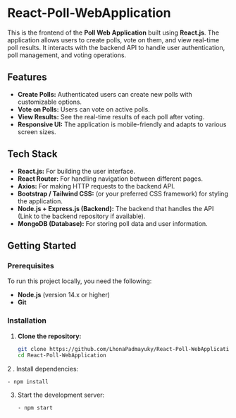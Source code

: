 # React-Poll-WebApplication



This is the frontend of the **Poll Web Application** built using **React.js**. The application allows users to create polls, vote on them, and view real-time poll results. It interacts with the backend API to handle user authentication, poll management, and voting operations.

## Features

- **Create Polls:** Authenticated users can create new polls with customizable options.
- **Vote on Polls:** Users can vote on active polls.
- **View Results:** See the real-time results of each poll after voting.
- **Responsive UI:** The application is mobile-friendly and adapts to various screen sizes.

## Tech Stack

- **React.js:** For building the user interface.
- **React Router:** For handling navigation between different pages.
- **Axios:** For making HTTP requests to the backend API.
- **Bootstrap / Tailwind CSS:** (or your preferred CSS framework) for styling the application.
- **Node.js + Express.js (Backend):** The backend that handles the API (Link to the backend repository if available).
- **MongoDB (Database):** For storing poll data and user information.

## Getting Started

### Prerequisites

To run this project locally, you need the following:

- **Node.js** (version 14.x or higher)
- **Git**

### Installation

1. **Clone the repository:**

   ```bash
   git clone https://github.com/LhonaPadmayuky/React-Poll-WebApplication.git
   cd React-Poll-WebApplication


 2 . Install dependencies:

    - npm install

  3. Start the development server:
     ```bash
     - npm start
